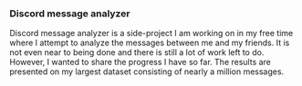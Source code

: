 ### Discord message analyzer
Discord message analyzer is a side-project I am working on in my free time where I attempt to analyze the messages between me and my friends. It is not even near to being done and there is still a lot of work left to do. However, I wanted to share the progress I have so far. The results are presented on my largest dataset consisting of nearly a million messages.

